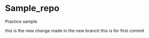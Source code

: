 # Sample_repo
Practice sample 

this is the new change made in the new branch
this is for first commit 
